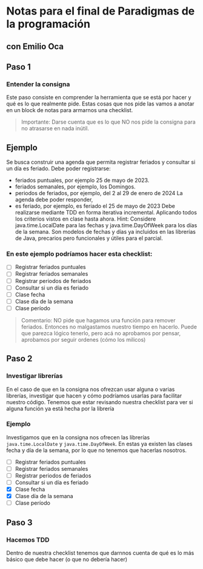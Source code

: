 # Notas para el final de Paradigmas de la programación

## con Emilio Oca

## Paso 1

### Entender la consigna

Este paso consiste en comprender la herramienta que se está por hacer y qué es lo que realmente pide. Estas cosas que nos pide las vamos a anotar en un block de notas para armarnos una checklist.

>Importante: Darse cuenta que es lo que NO nos pide la consigna para no atrasarse en nada inútil.

## Ejemplo

Se busca construir una agenda que permita registrar feriados y consultar si un día es
feriado.
Debe poder registrarse:

- feriados puntuales, por ejemplo 25 de mayo de 2023.
- feriados semanales, por ejemplo, los Domingos.
- periodos de feriados, por ejemplo, del 2 al 29 de enero de 2024
La agenda debe poder responder,
- es feriado, por ejemplo, es feriado el 25 de mayo de 2023
Debe realizarse mediante TDD en forma iterativa incremental.
Aplicando todos los criterios vistos en clase hasta ahora.
Hint:
Considere java.time.LocalDate para las fechas y java.time.DayOfWeek para los días de
la semana. Son modelos de fechas y días ya incluidos en las librerías de Java,
precarios pero funcionales y útiles para el parcial.

### En este ejemplo podríamos hacer esta checklist:

- [ ] Registrar feriados puntuales
- [ ] Registrar feriados semanales
- [ ] Registrar periodos de feriados
- [ ] Consultar si un día es feriado
- [ ] Clase fecha
- [ ] Clase día de la semana
- [ ] Clase período

>Comentario: NO pide que hagamos una función para remover feriados. Entonces no malgastamos nuestro tiempo en hacerlo. Puede que parezca lógico tenerlo, pero acá no aprobamos por pensar, aprobamos por seguir ordenes (cómo los milicos)

## Paso 2

### Investigar librerías

En el caso de que en la consigna nos ofrezcan usar alguna o varias librerías, investigar que hacen y cómo podríamos usarlas para facilitar nuestro código. Tenemos que estar revisando nuestra checklist para ver si alguna función ya está hecha por la librería

### Ejemplo

Investigamos que en la consigna nos ofrecen las librerías `java.time.LocalDate` y `java.time.DayOfWeek`. En estas ya existen las clases fecha y día de la semana, por lo que no tenemos que hacerlas nosotros.

- [ ] Registrar feriados puntuales
- [ ] Registrar feriados semanales
- [ ] Registrar periodos de feriados
- [ ] Consultar si un día es feriado
- [x] Clase fecha
- [x] Clase día de la semana
- [ ] Clase período

## Paso 3

### Hacemos TDD

Dentro de nuestra checklist tenemos que darnnos cuenta de qué es lo más básico que debe hacer (o que no debería hacer)